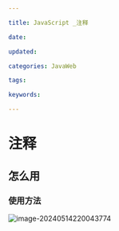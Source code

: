 ```yaml
---

title: JavaScript _注释

date: 

updated: 

categories: JavaWeb

tags: 

keywords: 

---
```

# 注释



## 怎么用

### 使用方法

![image-20240514220043774](../TyporaImage/image-20240514220043774.png)